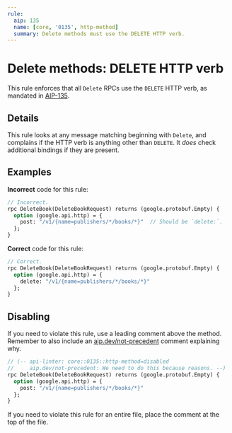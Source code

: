 ```yaml
---
rule:
  aip: 135
  name: [core, '0135', http-method]
  summary: Delete methods must use the DELETE HTTP verb.
---
```


# Delete methods: DELETE HTTP verb

This rule enforces that all `Delete` RPCs use the `DELETE` HTTP verb, as
mandated in [AIP-135][].

## Details

This rule looks at any message matching beginning with `Delete`, and complains
if the HTTP verb is anything other than `DELETE`. It _does_ check additional
bindings if they are present.

## Examples

**Incorrect** code for this rule:

```proto
// Incorrect.
rpc DeleteBook(DeleteBookRequest) returns (google.protobuf.Empty) {
  option (google.api.http) = {
    post: "/v1/{name=publishers/*/books/*}"  // Should be `delete:`.
  };
}
```

**Correct** code for this rule:

```proto
// Correct.
rpc DeleteBook(DeleteBookRequest) returns (google.protobuf.Empty) {
  option (google.api.http) = {
    delete: "/v1/{name=publishers/*/books/*}"
  };
}
```

## Disabling

If you need to violate this rule, use a leading comment above the method.
Remember to also include an [aip.dev/not-precedent][] comment explaining why.

```proto
// (-- api-linter: core::0135::http-method=disabled
//     aip.dev/not-precedent: We need to do this because reasons. --)
rpc DeleteBook(DeleteBookRequest) returns (google.protobuf.Empty) {
  option (google.api.http) = {
    post: "/v1/{name=publishers/*/books/*}"
  };
}
```

If you need to violate this rule for an entire file, place the comment at the
top of the file.

[aip-135]: https://aip.dev/135
[aip.dev/not-precedent]: https://aip.dev/not-precedent
